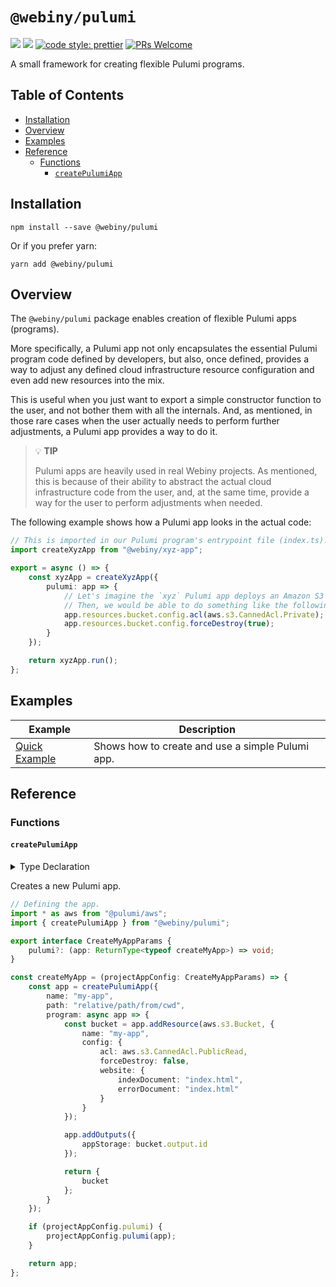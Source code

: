 # `@webiny/pulumi`

[![](https://img.shields.io/npm/dw/@webiny/pulumi.svg)](https://www.npmjs.com/package/@webiny/pulumi)
[![](https://img.shields.io/npm/v/@webiny/pulumi.svg)](https://www.npmjs.com/package/@webiny/pulumi)
[![code style: prettier](https://img.shields.io/badge/code_style-prettier-ff69b4.svg?style=flat-square)](https://github.com/prettier/prettier)
[![PRs Welcome](https://img.shields.io/badge/PRs-welcome-brightgreen.svg?style=flat-square)](http://makeapullrequest.com)

A small framework for creating flexible Pulumi programs.

## Table of Contents

- [Installation](#installation)
- [Overview](#overview)
- [Examples](#examples)
- [Reference](#reference)
    - [Functions](#functions)
        - [`createPulumiApp`](#createPulumiApp)

## Installation

```
npm install --save @webiny/pulumi
```

Or if you prefer yarn:

```
yarn add @webiny/pulumi
```

## Overview

The `@webiny/pulumi` package enables creation of flexible Pulumi apps (programs). 

More specifically, a Pulumi app not only encapsulates the essential Pulumi program code defined by developers, but also, once defined, provides a way to adjust any defined cloud infrastructure resource configuration and even add new resources into the mix.

This is useful when you just want to export a simple constructor function to the user, and not bother them with all the internals. And, as mentioned, in those rare cases when the user actually needs to perform further adjustments, a Pulumi app provides a way to do it.   

> 💡 **TIP**
>
> Pulumi apps are heavily used in real Webiny projects. As mentioned, this is because of their ability to abstract the actual cloud infrastructure code from the user, and, at the same time, provide a way for the user to perform adjustments when needed.

The following example shows how a Pulumi app looks in the actual code:

```ts
// This is imported in our Pulumi program's entrypoint file (index.ts).
import createXyzApp from "@webiny/xyz-app";

export = async () => {
    const xyzApp = createXyzApp({
        pulumi: app => {
            // Let's imagine the `xyz` Pulumi app deploys an Amazon S3 bucket.
            // Then, we would be able to do something like the following:
            app.resources.bucket.config.acl(aws.s3.CannedAcl.Private);
            app.resources.bucket.config.forceDestroy(true);
        }
    });

    return xyzApp.run();
};

```

## Examples

| Example                           | Description                                                     |
| --------------------------------- | --------------------------------------------------------------- |
| [Quick Example](./docs/examples/quickExample.md) | Shows how to create and use a simple Pulumi app. |

## Reference

### Functions

#### `createPulumiApp`

<details>
<summary>Type Declaration</summary>
<p>

```ts
export interface CreatePulumiAppParams<TResources extends Record<string, unknown>> {
    name: string;
    path: string;
    config?: Record<string, any>;
    program(app: PulumiApp): TResources | Promise<TResources>;
}

export declare function createPulumiApp<TResources extends Record<string, unknown>>(params: CreatePulumiAppParams<TResources>): PulumiApp<TResources>;
```

</p>
</details>

Creates a new Pulumi app.

```ts
// Defining the app.
import * as aws from "@pulumi/aws";
import { createPulumiApp } from "@webiny/pulumi";

export interface CreateMyAppParams {
    pulumi?: (app: ReturnType<typeof createMyApp>) => void;
}

const createMyApp = (projectAppConfig: CreateMyAppParams) => {
    const app = createPulumiApp({
        name: "my-app",
        path: "relative/path/from/cwd",
        program: async app => {
            const bucket = app.addResource(aws.s3.Bucket, {
                name: "my-app",
                config: {
                    acl: aws.s3.CannedAcl.PublicRead,
                    forceDestroy: false,
                    website: {
                        indexDocument: "index.html",
                        errorDocument: "index.html"
                    }
                }
            });

            app.addOutputs({
                appStorage: bucket.output.id
            });

            return {
                bucket
            };
        }
    });

    if (projectAppConfig.pulumi) {
        projectAppConfig.pulumi(app);
    }

    return app;
};
```
